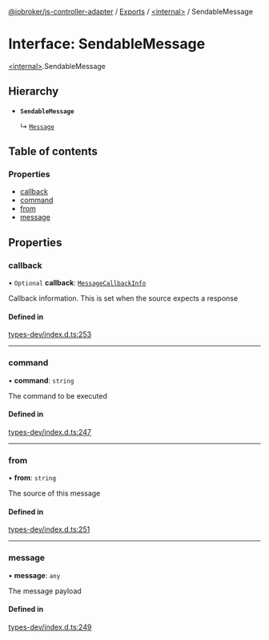 [@iobroker/js-controller-adapter](../README.md) / [Exports](../modules.md) / [\<internal\>](../modules/internal_.md) / SendableMessage

# Interface: SendableMessage

[\<internal\>](../modules/internal_.md).SendableMessage

## Hierarchy

- **`SendableMessage`**

  ↳ [`Message`](internal_.Message.md)

## Table of contents

### Properties

- [callback](internal_.SendableMessage.md#callback)
- [command](internal_.SendableMessage.md#command)
- [from](internal_.SendableMessage.md#from)
- [message](internal_.SendableMessage.md#message)

## Properties

### callback

• `Optional` **callback**: [`MessageCallbackInfo`](internal_.MessageCallbackInfo.md)

Callback information. This is set when the source expects a response

#### Defined in

[types-dev/index.d.ts:253](https://github.com/ioBroker/ioBroker.js-controller/blob/f267270b9/packages/types-dev/index.d.ts#L253)

___

### command

• **command**: `string`

The command to be executed

#### Defined in

[types-dev/index.d.ts:247](https://github.com/ioBroker/ioBroker.js-controller/blob/f267270b9/packages/types-dev/index.d.ts#L247)

___

### from

• **from**: `string`

The source of this message

#### Defined in

[types-dev/index.d.ts:251](https://github.com/ioBroker/ioBroker.js-controller/blob/f267270b9/packages/types-dev/index.d.ts#L251)

___

### message

• **message**: `any`

The message payload

#### Defined in

[types-dev/index.d.ts:249](https://github.com/ioBroker/ioBroker.js-controller/blob/f267270b9/packages/types-dev/index.d.ts#L249)
